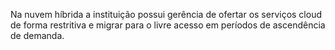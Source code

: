  Na nuvem híbrida a instituição possui gerência de ofertar os serviços cloud de forma restritiva e migrar para o livre acesso em períodos de ascendência de demanda. 
